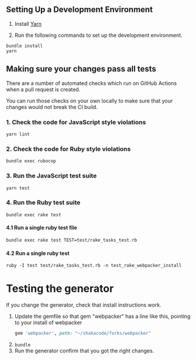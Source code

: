 ## Setting Up a Development Environment

1. Install [Yarn](https://yarnpkg.com/)

2. Run the following commands to set up the development environment.

```
bundle install
yarn
```

## Making sure your changes pass all tests

There are a number of automated checks which run on GitHub Actions when a pull request is created.

You can run those checks on your own locally to make sure that your changes would not break the CI build.

### 1. Check the code for JavaScript style violations

```
yarn lint
```

### 2. Check the code for Ruby style violations

```
bundle exec rubocop
```

### 3. Run the JavaScript test suite

```
yarn test
```

### 4. Run the Ruby test suite

```
bundle exec rake test
```

#### 4.1 Run a single ruby test file

```
bundle exec rake test TEST=test/rake_tasks_test.rb
```

#### 4.2 Run a single ruby test

```
ruby -I test test/rake_tasks_test.rb -n test_rake_webpacker_install
```

# Testing the generator
If you change the generator, check that install instructions work.

1. Update the gemfile so that gem "webpacker" has a line like this, pointing to your install of webpacker
   ```ruby
   gem 'webpacker', path: "~/shakacode/forks/webpacker"
   ```   
2. `bundle`
3. Run the generator confirm that you got the right changes. 
